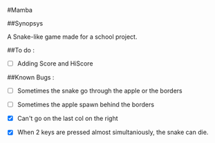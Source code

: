 #Mamba

##Synopsys

A Snake-like game made for a school project.

##To do :

- [ ] Adding Score and HiScore

##Known Bugs :

- [ ] Sometimes the snake go through the apple or the borders
- [ ] Sometimes the apple spawn behind the borders
- [x] Can't go on the last col on the right
- [x] When 2 keys are pressed almost simultaniously, the snake can die.

